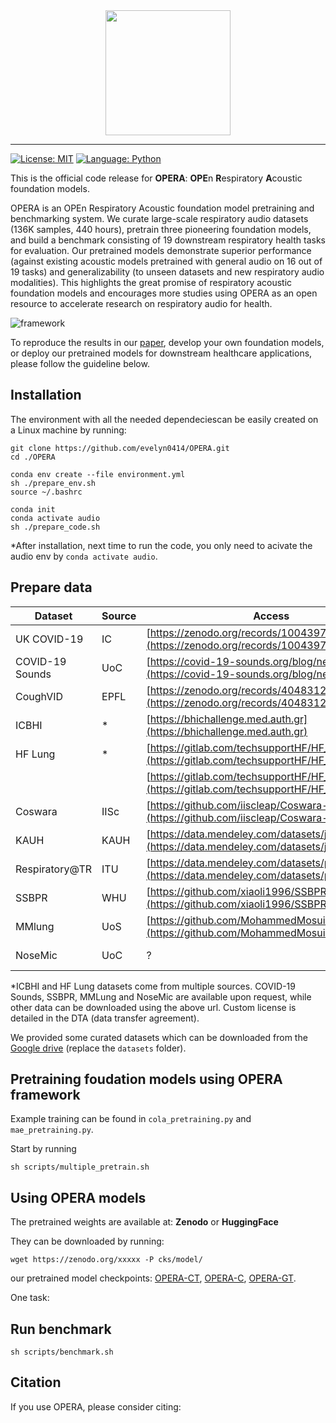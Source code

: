 <div align="center">
  <a href="https://github.com/evelyn0414/OPERA"> <img width="200px" height="200px" src="https://github.com/evelyn0414/OPERA/assets/61721952/6d17e3e7-5b3f-4e0b-991a-1cc02c5434dc"></a>
</div>


-----------------------------------------
[![License: MIT](https://img.shields.io/badge/License-MIT-yellow.svg)](https://opensource.org/licenses/MIT)
[![Language: Python](https://img.shields.io/badge/language-Python%203.10%2B-green?logo=python&logoColor=green)](https://www.python.org)

This is the official code release for **OPERA**: **OPE**n **R**espiratory **A**coustic foundation models.

OPERA is an OPEn Respiratory Acoustic foundation model pretraining and benchmarking system. We curate large-scale respiratory audio datasets (136K samples, 440 hours), pretrain three pioneering foundation models, and build a benchmark consisting of 19 downstream respiratory health tasks for evaluation. Our pretrained models demonstrate superior performance (against existing acoustic models pretrained with general audio on 16 out of 19 tasks) and generalizability (to unseen datasets and new respiratory audio modalities). This highlights the great promise of respiratory acoustic foundation models and encourages more studies using OPERA as an open resource to accelerate research on respiratory audio for health.

![framework](https://github.com/evelyn0414/OPERA/assets/61721952/30c6ed72-1720-4c2e-9351-79d48f03d3a4)


To reproduce the results in our [paper](), develop your own foundation models, or deploy our pretrained models for downstream healthcare applications, please follow the guideline below.


## Installation

The environment with all the needed dependeciescan be easily created on a Linux machine by running:
```
git clone https://github.com/evelyn0414/OPERA.git
cd ./OPERA

conda env create --file environment.yml
sh ./prepare_env.sh
source ~/.bashrc

conda init
conda activate audio
sh ./prepare_code.sh
```

*After installation, next time to run the code, you only need to acivate the audio env by `conda activate audio`.



## Prepare data

| Dataset                                  | Source | Access                                                       | License        |
| ---------------------------------------- | ------ | ------------------------------------------------------------ | -------------- |
| UK COVID-19      | IC     | [https://zenodo.org/records/10043978](https://zenodo.org/records/10043978) | OGL 3.0        |
| COVID-19 Sounds      | UoC    | [https://covid-19-sounds.org/blog/neurips_dataset](https://covid-19-sounds.org/blog/neurips_dataset) | Custom license |
| CoughVID      | EPFL   | [https://zenodo.org/records/4048312](https://zenodo.org/records/4048312) | CC BY 4.0      |
| ICBHI                | *      | [https://bhichallenge.med.auth.gr](https://bhichallenge.med.auth.gr) | CC0            |
| HF Lung    | *      | [https://gitlab.com/techsupportHF/HF_Lung_V1](https://gitlab.com/techsupportHF/HF_Lung_V1) | CC BY-NC 4.0   |
|                                          |        | [https://gitlab.com/techsupportHF/HF_Lung_V1_IP](https://gitlab.com/techsupportHF/HF_Lung_V1_IP) |                |
| Coswara   | IISc   | [https://github.com/iiscleap/Coswara-Data](https://github.com/iiscleap/Coswara-Data) | CC BY 4.0      |
| KAUH           | KAUH   | [https://data.mendeley.com/datasets/jwyy9np4gv/3](https://data.mendeley.com/datasets/jwyy9np4gv/3) | CC BY 4.0      |
| Respiratory@TR | ITU    | [https://data.mendeley.com/datasets/p9z4h98s6j/1](https://data.mendeley.com/datasets/p9z4h98s6j/1) | CC BY 4.0      |
| SSBPR              | WHU    | [https://github.com/xiaoli1996/SSBPR](https://github.com/xiaoli1996/SSBPR) | CC BY 4.0      |
| MMlung               | UoS    | [https://github.com/MohammedMosuily/mmlung](https://github.com/MohammedMosuily/mmlung) | Custom license |
| NoseMic      | UoC    | ?                                                            | Custom license |

*ICBHI and HF Lung datasets come from multiple sources. COVID-19 Sounds, SSBPR, MMLung and NoseMic are available upon request, while other data can be downloaded using the above url. Custom license is detailed in the DTA (data transfer agreement).

We provided some curated datasets which can be downloaded from the [Google drive]() (replace the `datasets` folder). 


## Pretraining foudation models using OPERA framework

Example training can be found in  `cola_pretraining.py` and `mae_pretraining.py`.

Start by running 

```
sh scripts/multiple_pretrain.sh
```

## Using OPERA models

The pretrained weights are available at:
__Zenodo__ or __HuggingFace__

They can be downloaded by running:

```
wget https://zenodo.org/xxxxx -P cks/model/
```

our pretrained model checkpoints:
[OPERA-CT](), [OPERA-C](), [OPERA-GT]().

One task:


## Run benchmark

 ```
sh scripts/benchmark.sh
```


## Citation

If you use OPERA, please consider citing:

```
```

